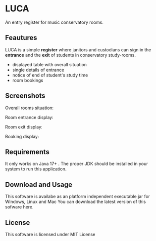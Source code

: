# LUCA
An entry register for music conservatory rooms.

## Feautures
LUCA is a simple **register** where janitors and custodians can sign in the **entrance** and the **exit** of students in conservatory study-rooms.
* displayed table with overall situation
* single details of entrance
* notice of end of student's study time
* room bookings

## Screenshots
Overall rooms situation:

Room entrance display:

Room exit display:

Booking display:

## Requirements
It only works on Java 17+ .
The proper JDK should be installed in your system to run this application.

## Download and Usage
This software is availabe as an platform independent executable jar for Windows, Linux and Mac
You can download the latest version of this sofware here.

## License
This software is licensed under MIT License
